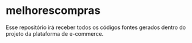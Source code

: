 # melhorescompras
Esse repositório irá receber todos os códigos fontes gerados dentro do projeto da plataforma de e-commerce.
